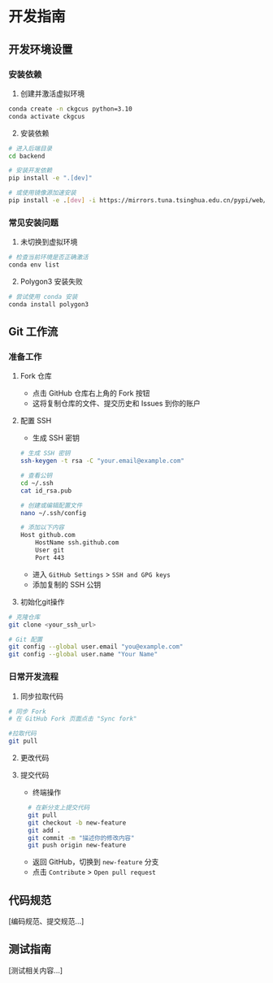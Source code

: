 # 开发指南

## 开发环境设置

### 安装依赖

1. 创建并激活虚拟环境
```bash
conda create -n ckgcus python=3.10
conda activate ckgcus
```

2. 安装依赖
```bash
# 进入后端目录
cd backend

# 安装开发依赖
pip install -e ".[dev]"

# 或使用镜像源加速安装
pip install -e .[dev] -i https://mirrors.tuna.tsinghua.edu.cn/pypi/web/simple
```

### 常见安装问题

1. 未切换到虚拟环境
```bash
# 检查当前环境是否正确激活
conda env list
```

2. Polygon3 安装失败
```bash
# 尝试使用 conda 安装
conda install polygon3
```

## Git 工作流

### 准备工作

1. Fork 仓库
   - 点击 GitHub 仓库右上角的 Fork 按钮
   - 这将复制仓库的文件、提交历史和 Issues 到你的账户
2. 配置 SSH
   - 生成 SSH 密钥
    ```bash
    # 生成 SSH 密钥
    ssh-keygen -t rsa -C "your.email@example.com"

    # 查看公钥
    cd ~/.ssh
    cat id_rsa.pub

    # 创建或编辑配置文件
    nano ~/.ssh/config

    # 添加以下内容
    Host github.com
        HostName ssh.github.com
        User git
        Port 443
    ```

    - 进入 `GitHub Settings` > `SSH and GPG keys`
    - 添加复制的 SSH 公钥
3. 初始化git操作
```bash
# 克隆仓库
git clone <your_ssh_url>

# Git 配置
git config --global user.email "you@example.com"
git config --global user.name "Your Name"
```

### 日常开发流程

1. 同步拉取代码
```bash
# 同步 Fork
# 在 GitHub Fork 页面点击 "Sync fork"

#拉取代码
git pull
```
2. 更改代码

3. 提交代码
   - 终端操作 
   ```bash
     # 在新分支上提交代码
     git pull
     git checkout -b new-feature
     git add .
     git commit -m "描述你的修改内容"
     git push origin new-feature
     ```
   - 返回 GitHub，切换到 `new-feature` 分支
   - 点击 `Contribute` > `Open pull request`

## 代码规范
[编码规范、提交规范...]

## 测试指南
[测试相关内容...] 
